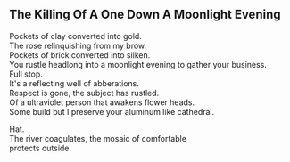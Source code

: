 The Killing Of A One Down A Moonlight Evening
---------------------------------------------
Pockets of clay converted into gold.  
The rose relinquishing from my brow.  
Pockets of brick converted into silken.  
You rustle headlong into a moonlight evening to gather your business.  
Full stop.  
It's a reflecting well of abberations.  
Respect is gone, the subject has rustled.  
Of a ultraviolet person that awakens flower heads.  
Some build but I preserve your aluminum like cathedral.  
  
Hat.  
The river coagulates, the mosaic of comfortable  
protects outside.  
